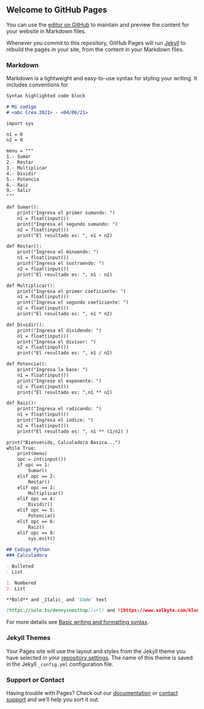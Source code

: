 ## Welcome to GitHub Pages

You can use the [editor on GitHub](https://github.com/Dennysnexttop/calculadora1.1/edit/gh-pages/index.md) to maintain and preview the content for your website in Markdown files.

Whenever you commit to this repository, GitHub Pages will run [Jekyll](https://jekyllrb.com/) to rebuild the pages in your site, from the content in your Markdown files.

### Markdown

Markdown is a lightweight and easy-to-use syntax for styling your writing. It includes conventions for

```markdown
Syntax highlighted code block

# Mi codigo
# <abc Crea 2021> - <04/06/21>

import sys

n1 = 0
n2 = 0

menu = """
1.- Sumar
2.- Restar
3.- Multiplicar
4.- Dividir
5.- Potencia
6.- Raiz
9.- Salir
"""

def Sumar():
    print("Ingresa el primer sumando: ")
    n1 = float(input())
    print("Ingresa el segundo sumando: ")
    n2 = float(input())
    print("El resultado es: ", n1 + n2)

def Restar():
    print("Ingresa el minuendo: ")
    n1 = float(input())
    print("Ingresa el sustraendo: ")
    n2 = float(input())
    print("El resultado es: ", n1 - n2)

def Multiplicar():
    print("Ingresa el primer coeficiente: ")
    n1 = float(input())
    print("Ingresa el segundo coeficiente: ")
    n2 = float(input())
    print("El resultado es: ", n1 * n2)

def Dividir():
    print("Ingresa el dividendo: ")
    n1 = float(input())
    print("Ingresa el divisor: ")
    n2 = float(input())
    print("El resultado es: ", n1 / n2)

def Potencia():
    print("Ingresa la base: ")
    n1 = float(input())
    print("Ingrese el exponente: ")
    n2 = float(input())
    print("El resultado es: ",n1 ** n2)

def Raiz():
    print("Ingresa el radicando: ")
    n1 = float(input())
    print("Ingresa el indice: ")
    n2 = float(input())
    print("El resultado es: ", n1 ** (1/n2) )

print("Bienvenido, Calculadora Basica...")
while True:
    print(menu)
    opc = int(input())
    if opc == 1:
        Sumar()
    elif opc == 2:
        Restar()
    elif opc == 3:
        Multiplicar()
    elif opc == 4:
        Dividir()
    elif opc == 5:
        Potencia()
    elif opc == 6:
        Raiz()
    elif opc == 9:
        sys.exit()
    
## Codigo Python
### Calculadora

- Bulleted
- List

1. Numbered
2. List

**Bold** and _Italic_ and `Code` text

[https://solo.to/dennysnexttop](url) and ![https://www.solbyte.com/blog/wp-content/uploads/desarrollo-web-a-medida.png](src)
```

For more details see [Basic writing and formatting syntax](https://docs.github.com/en/github/writing-on-github/getting-started-with-writing-and-formatting-on-github/basic-writing-and-formatting-syntax).

### Jekyll Themes

Your Pages site will use the layout and styles from the Jekyll theme you have selected in your [repository settings](https://github.com/Dennysnexttop/calculadora1.1/settings/pages). The name of this theme is saved in the Jekyll `_config.yml` configuration file.

### Support or Contact

Having trouble with Pages? Check out our [documentation](https://docs.github.com/categories/github-pages-basics/) or [contact support](https://support.github.com/contact) and we’ll help you sort it out.

